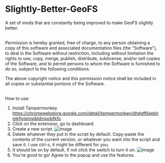 # Slightly-Better-GeoFS
A set of mods that are constantly being improved to make GeoFS slightly better.<br><br>

Permission is hereby granted, free of charge, to any person obtaining a copy of this software and associated documentation files (the "Software"), to deal in the Software without restriction, including without limitation the rights to use, copy, merge, publish, distribute, sublicense, and/or sell copies of the Software, and to permit persons to whom the Software is furnished to do so, subject to the following conditions:<br>

The above copyright notice and this permission notice shall be included in all copies or substantial portions of the Software.<br><br>

How to use:<br>
1. Install Tampermonkey<br>
https://chromewebstore.google.com/detail/tampermonkey/dhdgffkkebhmkfjojejmpbldmpobfkfo <br>
2. Click on the extension, go to dashboard.<br>
3. Create a new script. ![image](https://github.com/Yuki-Kagehara/Slightly-Better-GeoFS/assets/156607641/92739a62-0ba5-44f5-8bb5-499d5fcd62bd)<br>
4. Delete whatever they put in the script by default. Copy-paste the contents of the current version, or whatever you want into the script and save it. I use ctrl-s, it might be different for you.<br>
5. It should be on by default, if not click the switch to turn it on. ![image](https://github.com/Yuki-Kagehara/Slightly-Better-GeoFS/assets/156607641/cb10d6cf-92fa-4af9-9a41-1c99dc4d426c) <br>
6. You're good to go! Agree to the popup and use the features.
